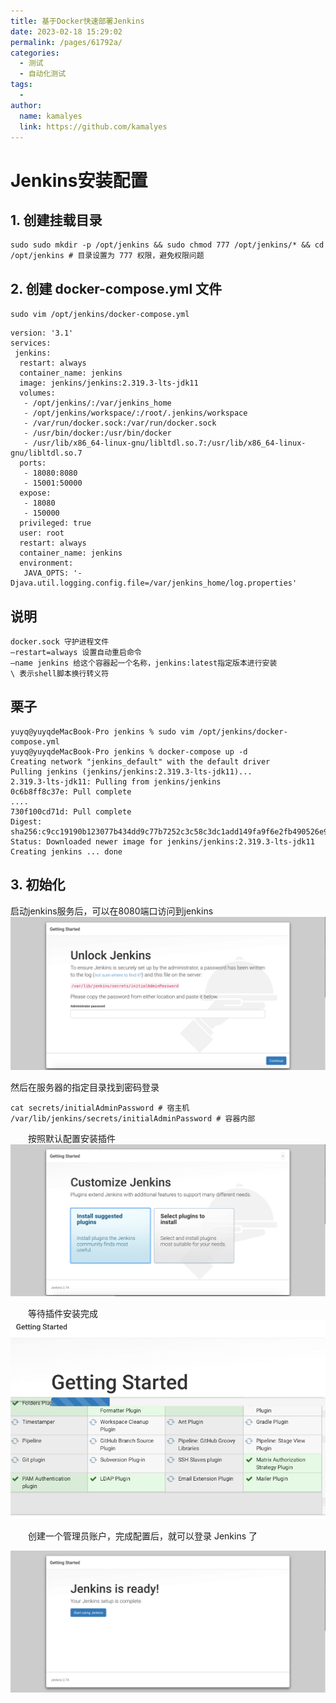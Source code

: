```yaml
---
title: 基于Docker快速部署Jenkins
date: 2023-02-18 15:29:02
permalink: /pages/61792a/
categories:
  - 测试
  - 自动化测试
tags:
  - 
author: 
  name: kamalyes
  link: https://github.com/kamalyes
---
```



# Jenkins安装配置

**1. 创建挂载目录**
------
```
sudo sudo mkdir -p /opt/jenkins && sudo chmod 777 /opt/jenkins/* && cd /opt/jenkins # 目录设置为 777 权限，避免权限问题
```
**2. 创建 docker-compose.yml 文件**
------
`sudo vim /opt/jenkins/docker-compose.yml`
```
version: '3.1'
services:
 jenkins:
  restart: always
  container_name: jenkins
  image: jenkins/jenkins:2.319.3-lts-jdk11
  volumes:
   - /opt/jenkins/:/var/jenkins_home
   - /opt/jenkins/workspace/:/root/.jenkins/workspace
   - /var/run/docker.sock:/var/run/docker.sock
   - /usr/bin/docker:/usr/bin/docker
   - /usr/lib/x86_64-linux-gnu/libltdl.so.7:/usr/lib/x86_64-linux-gnu/libltdl.so.7
  ports:
   - 18080:8080
   - 15001:50000
  expose:
   - 18080
   - 150000
  privileged: true
  user: root
  restart: always
  container_name: jenkins
  environment:
   JAVA_OPTS: '-Djava.util.logging.config.file=/var/jenkins_home/log.properties'
```
**说明**
-----
```
docker.sock 守护进程文件
–restart=always 设置自动重启命令
–name jenkins 给这个容器起一个名称，jenkins:latest指定版本进行安装
\ 表示shell脚本换行转义符
```
**栗子**
-----
```
yuyq@yuyqdeMacBook-Pro jenkins % sudo vim /opt/jenkins/docker-compose.yml
yuyq@yuyqdeMacBook-Pro jenkins % docker-compose up -d                    
Creating network "jenkins_default" with the default driver
Pulling jenkins (jenkins/jenkins:2.319.3-lts-jdk11)...
2.319.3-lts-jdk11: Pulling from jenkins/jenkins
0c6b8ff8c37e: Pull complete
....
730f100cd71d: Pull complete
Digest: sha256:c9cc19190b123077b434dd9c77b7252c3c58c3dc1add149fa9f6e2fb490526e9
Status: Downloaded newer image for jenkins/jenkins:2.319.3-lts-jdk11
Creating jenkins ... done
```

**3. 初始化**
------

启动jenkins服务后，可以在8080端口访问到jenkins
![jinkins_init_password](../../../assets/images/jenkins/jinkins_init_password.png)

然后在服务器的指定目录找到密码登录
```
cat secrets/initialAdminPassword # 宿主机
/var/lib/jenkins/secrets/initialAdminPassword # 容器内部
```

　　按照默认配置安装插件  
![install_jenkins_plug](../../../assets/images/jenkins/install_jenkins_plug.png)

　　等待插件安装完成  
![padding_jenkins_plug_installed](../../../assets/images/jenkins/padding_jenkins_plug_installed.png)

　　创建一个管理员账户，完成配置后，就可以登录 Jenkins 了

![init_jenkins_user](../../../assets/images/jenkins/init_jenkins_user.png)
